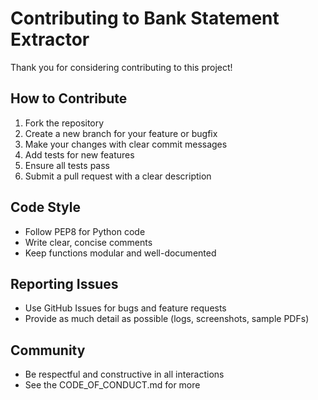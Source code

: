 # Contributing to Bank Statement Extractor

Thank you for considering contributing to this project!

## How to Contribute

1. Fork the repository
2. Create a new branch for your feature or bugfix
3. Make your changes with clear commit messages
4. Add tests for new features
5. Ensure all tests pass
6. Submit a pull request with a clear description

## Code Style
- Follow PEP8 for Python code
- Write clear, concise comments
- Keep functions modular and well-documented

## Reporting Issues
- Use GitHub Issues for bugs and feature requests
- Provide as much detail as possible (logs, screenshots, sample PDFs)

## Community
- Be respectful and constructive in all interactions
- See the CODE_OF_CONDUCT.md for more 